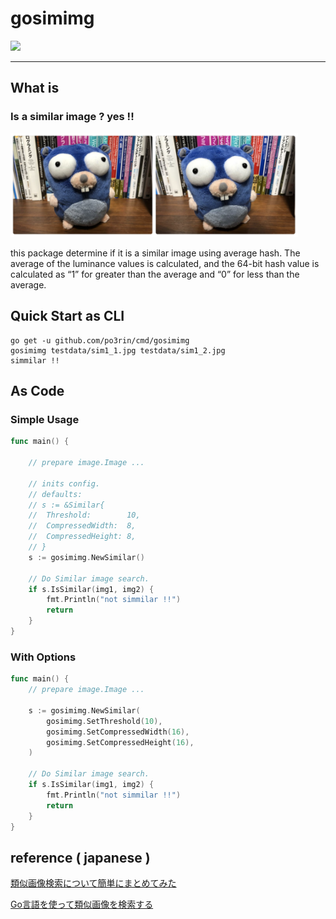 # gosimimg

<img src="https://img.shields.io/badge/go-v1.12-blue.svg"/>

-----

## What is

### Is a similar image ? yes !!

<img src="./testdata/similar.png" width="460px">

this package determine if it is a similar image using average hash. The average of the luminance values ​​is calculated, and the 64-bit hash value is calculated as “1” for greater than the average and “0” for less than the average.

## Quick Start as CLI

```
go get -u github.com/po3rin/cmd/gosimimg
gosimimg testdata/sim1_1.jpg testdata/sim1_2.jpg
simmilar !!
```

## As Code

### Simple Usage

```go
func main() {

	// prepare image.Image ...

	// inits config.
	// defaults:
	// s := &Similar{
	// 	Threshold:        10,
	// 	CompressedWidth:  8,
	// 	CompressedHeight: 8,
	// }
	s := gosimimg.NewSimilar()

	// Do Similar image search.
	if s.IsSimilar(img1, img2) {
		fmt.Println("not simmilar !!")
		return
	}
}
```

### With Options

```go
func main() {
	// prepare image.Image ...

	s := gosimimg.NewSimilar(
		gosimimg.SetThreshold(10),
		gosimimg.SetCompressedWidth(16),
		gosimimg.SetCompressedHeight(16),
	)

	// Do Similar image search.
	if s.IsSimilar(img1, img2) {
		fmt.Println("not simmilar !!")
		return
	}
}
```

## reference ( japanese )

[類似画像検索について簡単にまとめてみた](https://qiita.com/hurutoriya/items/88a16d36bafa8d6360e2)

[Go言語を使って類似画像を検索する](https://medium.com/eureka-engineering/go%E8%A8%80%E8%AA%9E%E3%82%92%E4%BD%BF%E3%81%A3%E3%81%A6%E9%A1%9E%E4%BC%BC%E7%94%BB%E5%83%8F%E3%82%92%E6%A4%9C%E7%B4%A2%E3%81%99%E3%82%8B-ccb2a0752d04)
